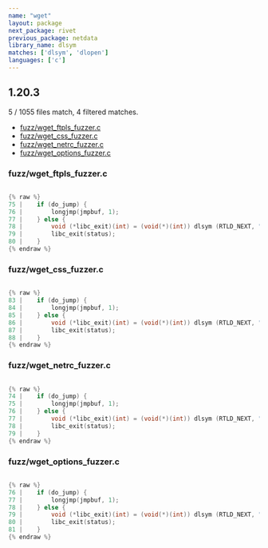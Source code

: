 ```yaml
---
name: "wget"
layout: package
next_package: rivet
previous_package: netdata
library_name: dlsym
matches: ['dlsym', 'dlopen']
languages: ['c']
---
```

## 1.20.3
5 / 1055 files match, 4 filtered matches.

 - [fuzz/wget_ftpls_fuzzer.c](#fuzzwget_ftpls_fuzzerc)
 - [fuzz/wget_css_fuzzer.c](#fuzzwget_css_fuzzerc)
 - [fuzz/wget_netrc_fuzzer.c](#fuzzwget_netrc_fuzzerc)
 - [fuzz/wget_options_fuzzer.c](#fuzzwget_options_fuzzerc)

### fuzz/wget_ftpls_fuzzer.c

```c

{% raw %}
75 | 	if (do_jump) {
76 | 		longjmp(jmpbuf, 1);
77 | 	} else {
78 | 		void (*libc_exit)(int) = (void(*)(int)) dlsym (RTLD_NEXT, "exit");
79 | 		libc_exit(status);
80 | 	}
{% endraw %}

```
### fuzz/wget_css_fuzzer.c

```c

{% raw %}
83 | 	if (do_jump) {
84 | 		longjmp(jmpbuf, 1);
85 | 	} else {
86 | 		void (*libc_exit)(int) = (void(*)(int)) dlsym (RTLD_NEXT, "exit");
87 | 		libc_exit(status);
88 | 	}
{% endraw %}

```
### fuzz/wget_netrc_fuzzer.c

```c

{% raw %}
74 | 	if (do_jump) {
75 | 		longjmp(jmpbuf, 1);
76 | 	} else {
77 | 		void (*libc_exit)(int) = (void(*)(int)) dlsym (RTLD_NEXT, "exit");
78 | 		libc_exit(status);
79 | 	}
{% endraw %}

```
### fuzz/wget_options_fuzzer.c

```c

{% raw %}
76 | 	if (do_jump) {
77 | 		longjmp(jmpbuf, 1);
78 | 	} else {
79 | 		void (*libc_exit)(int) = (void(*)(int)) dlsym (RTLD_NEXT, "exit");
80 | 		libc_exit(status);
81 | 	}
{% endraw %}

```